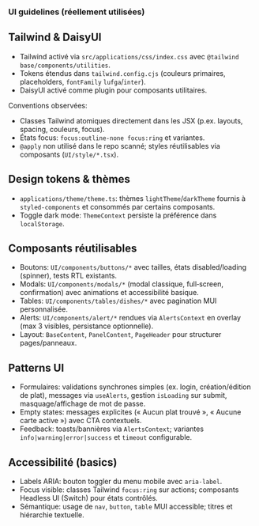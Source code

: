 ### UI guidelines (réellement utilisées)

## Tailwind & DaisyUI

- Tailwind activé via `src/applications/css/index.css` avec `@tailwind base/components/utilities`.
- Tokens étendus dans `tailwind.config.cjs` (couleurs primaires, placeholders, `fontFamily` `lufga`/`inter`).
- DaisyUI activé comme plugin pour composants utilitaires.

Conventions observées:
- Classes Tailwind atomiques directement dans les JSX (p.ex. layouts, spacing, couleurs, focus).
- États focus: `focus:outline-none focus:ring` et variantes.
- `@apply` non utilisé dans le repo scanné; styles réutilisables via composants (`UI/style/*.tsx`).

## Design tokens & thèmes

- `applications/theme/theme.ts`: thèmes `lightTheme`/`darkTheme` fournis à `styled-components` et consommés par certains composants.
- Toggle dark mode: `ThemeContext` persiste la préférence dans `localStorage`.

## Composants réutilisables

- Boutons: `UI/components/buttons/*` avec tailles, états disabled/loading (spinner), tests RTL existants.
- Modals: `UI/components/modals/*` (modal classique, full‑screen, confirmation) avec animations et accessibilité basique.
- Tables: `UI/components/tables/dishes/*` avec pagination MUI personnalisée.
- Alerts: `UI/components/alert/*` rendues via `AlertsContext` en overlay (max 3 visibles, persistance optionnelle).
- Layout: `BaseContent`, `PanelContent`, `PageHeader` pour structurer pages/panneaux.

## Patterns UI

- Formulaires: validations synchrones simples (ex. login, création/édition de plat), messages via `useAlerts`, gestion `isLoading` sur submit, masquage/affichage de mot de passe.
- Empty states: messages explicites (« Aucun plat trouvé », « Aucune carte active ») avec CTA contextuels.
- Feedback: toasts/bannières via `AlertsContext`; variantes `info|warning|error|success` et `timeout` configurable.

## Accessibilité (basics)

- Labels ARIA: bouton toggler du menu mobile avec `aria-label`.
- Focus visible: classes Tailwind `focus:ring` sur actions; composants Headless UI (Switch) pour états contrôlés.
- Sémantique: usage de `nav`, `button`, `table` MUI accessible; titres et hiérarchie textuelle.

